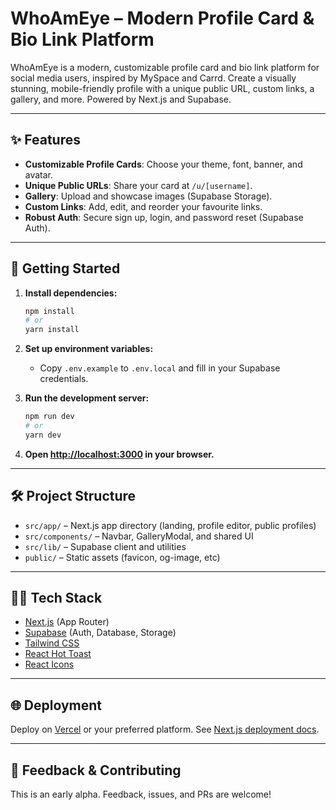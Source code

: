 # WhoAmEye – Modern Profile Card & Bio Link Platform

WhoAmEye is a modern, customizable profile card and bio link platform for social media users, inspired by MySpace and Carrd. Create a visually stunning, mobile-friendly profile with a unique public URL, custom links, a gallery, and more. Powered by Next.js and Supabase.

---

## ✨ Features
- **Customizable Profile Cards**: Choose your theme, font, banner, and avatar.
- **Unique Public URLs**: Share your card at `/u/[username]`.
- **Gallery**: Upload and showcase images (Supabase Storage).
- **Custom Links**: Add, edit, and reorder your favourite links.
- **Robust Auth**: Secure sign up, login, and password reset (Supabase Auth).

---

## 🚀 Getting Started

1. **Install dependencies:**
   ```bash
   npm install
   # or
   yarn install
   ```

2. **Set up environment variables:**
   - Copy `.env.example` to `.env.local` and fill in your Supabase credentials.

3. **Run the development server:**
   ```bash
   npm run dev
   # or
   yarn dev
   ```

4. **Open [http://localhost:3000](http://localhost:3000) in your browser.**

---

## 🛠️ Project Structure
- `src/app/` – Next.js app directory (landing, profile editor, public profiles)
- `src/components/` – Navbar, GalleryModal, and shared UI
- `src/lib/` – Supabase client and utilities
- `public/` – Static assets (favicon, og-image, etc)

---

## 🧑‍💻 Tech Stack
- [Next.js](https://nextjs.org/) (App Router)
- [Supabase](https://supabase.com/) (Auth, Database, Storage)
- [Tailwind CSS](https://tailwindcss.com/)
- [React Hot Toast](https://react-hot-toast.com/)
- [React Icons](https://react-icons.github.io/react-icons/)

---

## 🌐 Deployment
Deploy on [Vercel](https://vercel.com/) or your preferred platform. See [Next.js deployment docs](https://nextjs.org/docs/app/building-your-application/deploying).

---

## 🙏 Feedback & Contributing
This is an early alpha. Feedback, issues, and PRs are welcome!
